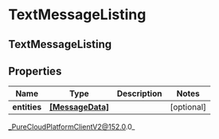 # TextMessageListing

## TextMessageListing

## Properties

|Name | Type | Description | Notes|
|------------ | ------------- | ------------- | -------------|
| **entities** | [**[MessageData]**](MessageData) |  | [optional] |



_PureCloudPlatformClientV2@152.0.0_
